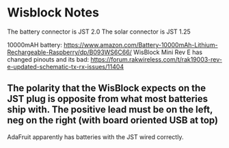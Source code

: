 # Wisblock Notes

The battery connector is JST 2.0
The solar connector is JST 1.25

10000mAH battery: <https://www.amazon.com/Battery-10000mAh-Lithium-Rechargeable-Raspberry/dp/B093WS6C66/>
WisBlock Mini Rev E has changed pinouts and its bad: https://forum.rakwireless.com/t/rak19003-rev-e-updated-schematic-tx-rx-issues/11404

## The polarity that the WisBlock expects on the JST plug is opposite from what most batteries ship with. The positive lead must be on the left, neg on the right (with board oriented USB at top)

AdaFruit apparently has batteries with the JST wired correctly.